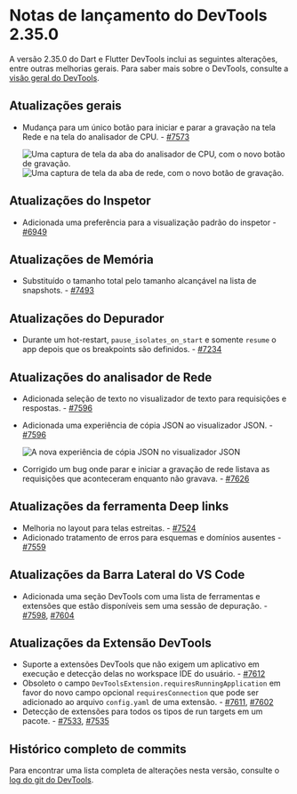 # Notas de lançamento do DevTools 2.35.0

A versão 2.35.0 do Dart e Flutter DevTools inclui as seguintes alterações, entre outras melhorias gerais. Para saber mais sobre o DevTools, consulte a [visão geral do DevTools](/tools/devtools).

## Atualizações gerais

* Mudança para um único botão para iniciar e parar a gravação na tela Rede e na tela do analisador de CPU. - [#7573](https://github.com/flutter/devtools/pull/7573)
  
  ![Uma captura de tela da aba do analisador de CPU, com o novo botão de gravação.](/tools/devtools/release-notes/images-2.35.0/profiler_recording.png)
  ![Uma captura de tela da aba de rede, com o novo botão de gravação.](/tools/devtools/release-notes/images-2.35.0/network_recording.png)

## Atualizações do Inspetor

* Adicionada uma preferência para a visualização padrão do inspetor - [#6949](https://github.com/flutter/devtools/pull/6949)

## Atualizações de Memória

* Substituído o tamanho total pelo tamanho alcançável na lista de snapshots. - [#7493](https://github.com/flutter/devtools/pull/7493)

## Atualizações do Depurador

* Durante um hot-restart, `pause_isolates_on_start` e somente `resume` o app depois que os breakpoints são definidos. - [#7234](https://github.com/flutter/devtools/pull/7234)

## Atualizações do analisador de Rede

* Adicionada seleção de texto no visualizador de texto para requisições e respostas. - [#7596](https://github.com/flutter/devtools/pull/7596)
* Adicionada uma experiência de cópia JSON ao visualizador JSON. - [#7596](https://github.com/flutter/devtools/pull/7596)
  
  ![A nova experiência de cópia JSON no visualizador JSON](/tools/devtools/release-notes/images-2.35.0/json_viewer_copy.png)
  
* Corrigido um bug onde parar e iniciar a gravação de rede listava as requisições que aconteceram enquanto não gravava. - [#7626](https://github.com/flutter/devtools/pull/7626)

## Atualizações da ferramenta Deep links

* Melhoria no layout para telas estreitas. - [#7524](https://github.com/flutter/devtools/pull/7524)
* Adicionado tratamento de erros para esquemas e domínios ausentes - [#7559](https://github.com/flutter/devtools/pull/7559)

## Atualizações da Barra Lateral do VS Code

* Adicionada uma seção DevTools com uma lista de ferramentas e extensões que estão disponíveis sem uma sessão de depuração. - [#7598](https://github.com/flutter/devtools/pull/7598), [#7604](https://github.com/flutter/devtools/pull/7604)

## Atualizações da Extensão DevTools

* Suporte a extensões DevTools que não exigem um aplicativo em execução e detecção delas no workspace IDE do usuário. - [#7612](https://github.com/flutter/devtools/pull/7612)
* Obsoleto o campo `DevToolsExtension.requiresRunningApplication` em favor do novo campo opcional `requiresConnection` que pode ser adicionado ao arquivo `config.yaml` de uma extensão. - [#7611](https://github.com/flutter/devtools/pull/7611), [#7602](https://github.com/flutter/devtools/pull/7602)
* Detecção de extensões para todos os tipos de run targets em um pacote. - [#7533](https://github.com/flutter/devtools/pull/7533), [#7535](https://github.com/flutter/devtools/pull/7535)

## Histórico completo de commits

Para encontrar uma lista completa de alterações nesta versão, consulte o [log do git do DevTools](https://github.com/flutter/devtools/tree/v2.35.0).
